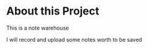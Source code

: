 # About this Project

This is a note warehouse

I will record and upload some notes worth to be saved
